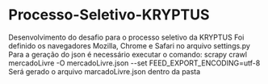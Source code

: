 # Processo-Seletivo-KRYPTUS
Desenvolvimento do desafio para o processo seletivo da KRYPTUS
Foi definido os navegadores Mozilla, Chrome e Safari no arquivo settings.py
Para a geração do json é necessário executar o comando: scrapy crawl mercadoLivre -O mercadoLivre.json --set FEED_EXPORT_ENCODING=utf-8
Será gerado o arquivo marcadoLivre.json dentro da pasta
